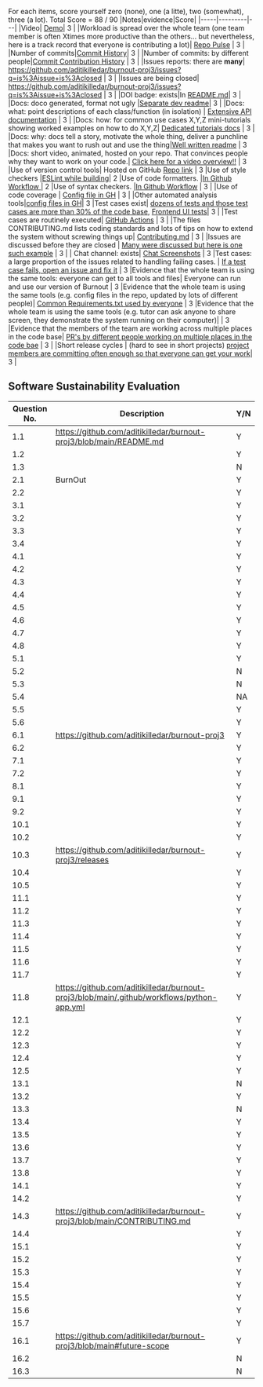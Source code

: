 For each items, score yourself zero (none), one (a litte), two (somewhat), three (a lot).
Total Score = 88 / 90
|Notes|evidence|Score|
|-----|---------|---|
|Video| [Demo](https://youtu.be/bYTZT8vcICI)| 3 |
|Workload is spread over the whole team (one team member is often Xtimes more productive than the others... 
but nevertheless, here is a track record that everyone is contributing a lot)| [Repo Pulse](https://github.com/aditikilledar/burnout-proj3/pulse) | 3 |
|Number of commits|[Commit History](https://github.com/aditikilledar/burnout-proj3/graphs/commit-activity)| 3 |
|Number of commits: by different people|[Commit Contribution History](https://github.com/aditikilledar/burnout-proj3/graphs/contributors) | 3 |
|Issues reports: there are **many**| https://github.com/aditikilledar/burnout-proj3/issues?q=is%3Aissue+is%3Aclosed | 3 |
|Issues are being closed| https://github.com/aditikilledar/burnout-proj3/issues?q=is%3Aissue+is%3Aclosed | 3 |
|DOI badge: exists|In [README.md](https://github.com/aditikilledar/burnout-proj3/blob/main/README.md)| 3 |
|Docs: doco generated, format not ugly |[Separate dev readme](https://github.com/aditikilledar/burnout-proj3/blob/main/Developer_README.md)| 3 |
|Docs: what: point descriptions of each class/function (in isolation) | [Extensive API documentation](https://aditikilledar.github.io/burnout-proj3/index.html) | 3 | 
|Docs: how: for common use cases X,Y,Z mini-tutorials showing worked examples on how to do X,Y,Z| [Dedicated tutorials docs](https://github.com/aditikilledar/burnout-proj3/blob/main/Tutorials.md) | 3 |
|Docs: why: docs tell a story, motivate the whole thing, deliver a punchline that makes you want to rush out and use the thing|[Well written readme](https://github.com/aditikilledar/burnout-proj3#readme) | 3
|Docs: short video, animated, hosted on your repo. That convinces people why they want to work on your code.| <a href="https://www.canva.com/design/DAF1azB00Io/bCe64Jd0qIWP70O6CqyLFw/watch?utm_content=DAF1azB00Io&utm_campaign=designshare&utm_medium=link&utm_source=editor">Click here for a video overview!!</a> | 3
|Use of version control tools| Hosted on GitHub [Repo link](https://github.com/aditikilledar/burnout-proj3) | 3
|Use of style checkers |[ESLint while building](https://github.com/aditikilledar/burnout-proj3/blob/main/.github/workflows/build_repo.yml)| 2 
|Use of code formatters. |[In Github Workflow ](https://github.com/aditikilledar/burnout-proj3/blob/main/.github/workflows/code_formatter.yml)| 2
|Use of syntax checkers. |[In Github Workflow](https://github.com/aditikilledar/burnout-proj3/blob/main/.github/workflows/syntax_checker.yml) | 3 |
|Use of code coverage | [Config file in GH](https://github.com/aditikilledar/burnout-proj3/blob/main/.github/workflows/code_cov.yml) | 3 |
|Other automated analysis tools|[config files in GH](https://github.com/aditikilledar/burnout-proj3/blob/main/.github/workflows/build_repo.yml)| 3
|Test cases exist| [dozens of tests and those test cases are more than 30% of the code base](https://github.com/aditikilledar/burnout-proj3/blob/main/backend/test_api.py), [Frontend UI tests](https://github.com/aditikilledar/burnout-proj3/tree/main/frontend/src)| 3 |
|Test cases are routinely executed| [GitHub Actions](https://github.com/aditikilledar/burnout-proj3/actions) | 3 |
|The files CONTRIBUTING.md lists coding standards and lots of tips on how to extend the system without screwing things up| [Contributing.md](https://github.com/aditikilledar/burnout-proj3/blob/main/CONTRIBUTING.md) | 3 |
|Issues are discussed before they are closed | [Many were discussed but here is one such example](https://github.com/aditikilledar/burnout-proj3/issues/76) | 3 |
| Chat channel: exists| [Chat Screenshots](https://drive.google.com/drive/folders/1bq-V1qFC3rv8shBE5qUBHBbLI4fBAzS0?usp=sharing) | 3
|Test cases: a large proportion of the issues related to handling failing cases. | [If a test case fails, open an issue and fix it](https://github.com/aditikilledar/burnout-proj3/issues/80) | 3
|Evidence that the whole team is using the same tools: everyone can get to all tools and files| Everyone can run and use our version of Burnout | 3
|Evidence that the whole team is using the same tools (e.g. config files in the repo, updated by lots of different people)| [Common Requirements.txt used by everyone](https://github.com/aditikilledar/burnout-proj3/blob/main/backend/requirements.txt) | 3
|Evidence that the whole team is using the same tools (e.g. tutor can ask anyone to share screen, they demonstrate the system running on their computer)| | 3
|Evidence that the members of the team are working across multiple places in the code base| [PR's by different people working on multiple places in the code bae](https://github.com/aditikilledar/burnout-proj3/pulse) | 3 | 
|Short release cycles | (hard to see in short projects) [project members are committing often enough so that everyone can get your work](https://github.com/aditikilledar/burnout-proj3/releases)| 3 |

## Software Sustainability Evaluation
| Question No.|Description |Y/N |
|-----|---------|---|
| 1.1 | https://github.com/aditikilledar/burnout-proj3/blob/main/README.md | Y |
| 1.2 | | Y |
| 1.3 | | N |
|2.1 | BurnOut | Y |
|2.2 | | Y |
|3.1 | | Y |
|3.2 | | Y |
|3.3 | | Y |
|3.4 | | Y |
|4.1 | | Y |
|4.2 | | Y |
|4.3 | | Y |
|4.4 | | Y |
|4.5 | | Y |
|4.6 | | Y |
|4.7 | | Y |
|4.8 | | Y |
|5.1 | | Y |
|5.2 | | N |
|5.3 | | N |
|5.4 | | NA|
|5.5 | | Y|
|5.6 | | Y|
|6.1 |https://github.com/aditikilledar/burnout-proj3| Y|
|6.2 | | Y|
|7.1 | | Y|
|7.2 | | Y|
|8.1 | | Y|
|9.1 | | Y|
|9.2 | | Y|
|10.1 | | Y|
|10.2 | | Y|
|10.3 | https://github.com/aditikilledar/burnout-proj3/releases | Y|
|10.4 | | Y|
|10.5 | | Y|
|11.1 | | Y|
|11.2 | | Y|
|11.3 | | Y|
|11.4 | | Y|
|11.5 | | Y|
|11.6 | | Y|
|11.7 | | Y|
|11.8 | https://github.com/aditikilledar/burnout-proj3/blob/main/.github/workflows/python-app.yml| Y|
|12.1 | | Y|
|12.2 | | Y|
|12.3 | | Y|
|12.4 | | Y|
|12.5 | | Y|
|13.1 | | N|
|13.2 | | Y|
|13.3 | | N|
|13.4 | | Y|
|13.5 | | Y|
|13.6 | | Y|
|13.7 | | Y|
|13.8 | | Y|
|14.1 | | Y|
|14.2 | | Y|
|14.3 | https://github.com/aditikilledar/burnout-proj3/blob/main/CONTRIBUTING.md | Y|
|14.4 | | Y|
|15.1 | | Y|
|15.2 | | Y|
|15.3 | | Y|
|15.4 | | Y|
|15.5 | | Y|
|15.6 | | Y|
|15.7 | | Y|
|16.1 | https://github.com/aditikilledar/burnout-proj3/blob/main#future-scope | Y|
|16.2 | | N|
|16.3 | | N|
